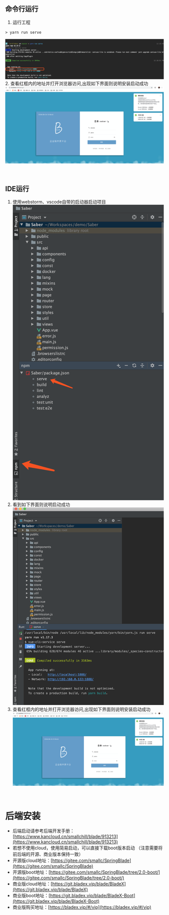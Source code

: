 ## 命令行运行
1. 运行工程
~~~
> yarn run serve
~~~
![](../images/screenshot_1569298753510.png)
2. 查看红框内的地址并打开浏览器访问,出现如下界面则说明安装启动成功
![](../images/screenshot_1569298796777.png)

<br>

## IDE运行
1. 使用webstorm、vscode自带的启动器启动项目
![](../images/screenshot_1569333747599.png)
2. 看到如下界面则说明启动成功
![](../images/screenshot_1569333827418.png)
3. 查看红框内的地址并打开浏览器访问,出现如下界面则说明安装启动成功
![](../images/screenshot_1569298796777.png)

<br>

# 后端安装
* 后端启动请参考后端开发手册：[https://www.kancloud.cn/smallchill/blade/913213](https://www.kancloud.cn/smallchill/blade/913213)
* 若想不使用cloud，使用简易启动，可以直接下载boot版本启动 （注意需要将前后端的开源、商业版本保持一致）
* 开源版cloud地址：[https://gitee.com/smallc/SpringBlade](https://gitee.com/smallc/SpringBlade)
* 开源版boot地址：[https://gitee.com/smallc/SpringBlade/tree/2.0-boot/](https://gitee.com/smallc/SpringBlade/tree/2.0-boot/)
* 商业版cloud地址：[https://git.bladex.vip/blade/BladeX](https://git.bladex.vip/blade/BladeX)
* 商业版boot地址：[https://git.bladex.vip/blade/BladeX-Boot](https://git.bladex.vip/blade/BladeX-Boot)
* 商业版购买地址：[https://bladex.vip/#/vip](https://bladex.vip/#/vip)
